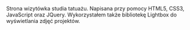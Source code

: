 Strona wizytówka studia tatuażu. Napisana przy pomocy HTML5, CSS3, JavaScript oraz JQuery. Wykorzystałem także bibliotekę Lightbox do wyświetlania zdjęć projektów.
